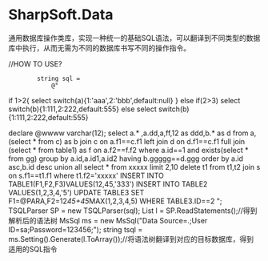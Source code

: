 # SharpSoft.Data
通用数据库操作类库，实现一种统一的基础SQL语法，可以翻译到不同类型的数据库中执行，从而无需为不同的数据库书写不同的操作指令。

//HOW TO USE?

            string sql =
                @"
if 1>2{
select switch(a){1:'aaa',2:'bbb',default:null}
}
else if(2>3)
select  switch(b){1:111,2:222,default:555}
else
select  switch(b){1:111,2:222,default:555}

declare @wwww varchar(12);
select a.* ,a.dd,a,ff,12 as ddd,b.* as d from a,(select * from c) as b
join c on a.f1==c.f1
left join d on d.f1==c.f1
full join (select * from table1) as f on a.f2==f.f2
where a.id==1 and exists(select * from gg)
group by a.id,a.id1,a.id2
having b.ggggg==d.ggg
order by a.id asc,b.id desc
union all
select * from xxxxx limit 2,10
delete t1 from t1,t2 
join s on s.f1==t1.f1
where t1.f2='xxxxx'
INSERT INTO TABLE1(F1,F2,F3)VALUES(12,45,'333')
INSERT INTO TABLE2 VALUES(1,2,3,4,'5')
UPDATE TABLE3 SET F1=@PARA,F2=12*45+45*MAX(1,2,3,4,5)
WHERE TABLE3.ID==2
";
            TSQLParser SP = new TSQLParser(sql); 
            List<IStatement> l = SP.ReadStatements();//得到解析后的语法树
            MsSql ms = new MsSql("Data Source=.;User ID=sa;Password=123456;");
            string tsql = ms.Setting().Generate(l.ToArray());//将语法树翻译到对应的目标数据库，得到适用的SQL指令
